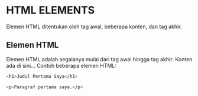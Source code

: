 # HTML ELEMENTS
Elemen HTML ditentukan oleh tag awal, beberapa konten, dan tag akhir.
## Elemen HTML
Elemen HTML adalah segalanya mulai dari tag awal hingga tag akhir:
<tagname>Konten ada di sini...</tagname>
Contoh beberapa elemen HTML:
``` sh
<h1>Judul Pertama Saya</h1>
```
``` sh
<p>Paragraf pertama saya.</p>
```
